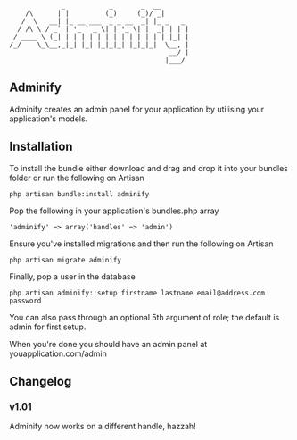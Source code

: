                  _           _       _  __       
        /\      | |         (_)     (_)/ _|      
       /  \   __| |_ __ ___  _ _ __  _| |_ _   _ 
      / /\ \ / _` | '_ ` _ \| | '_ \| |  _| | | |
     / ____ \ (_| | | | | | | | | | | | | | |_| |
    /_/    \_\__,_|_| |_| |_|_|_| |_|_|_|  \__, |
                                            __/ |
                                           |___/ 


## Adminify

Adminify creates an admin panel for your application by utilising your application's models.

## Installation

To install the bundle either download and drag and drop it into your bundles folder or run the following on Artisan

    php artisan bundle:install adminify

Pop the following in your application's bundles.php array

    'adminify' => array('handles' => 'admin')

Ensure you've installed migrations and then run the following on Artisan

    php artisan migrate adminify

Finally, pop a user in the database

    php artisan adminify::setup firstname lastname email@address.com password

You can also pass through an optional 5th argument of role; the default is admin for first setup.

When you're done you should have an admin panel at youapplication.com/admin

## Changelog

### v1.01

Adminify now works on a different handle, hazzah!